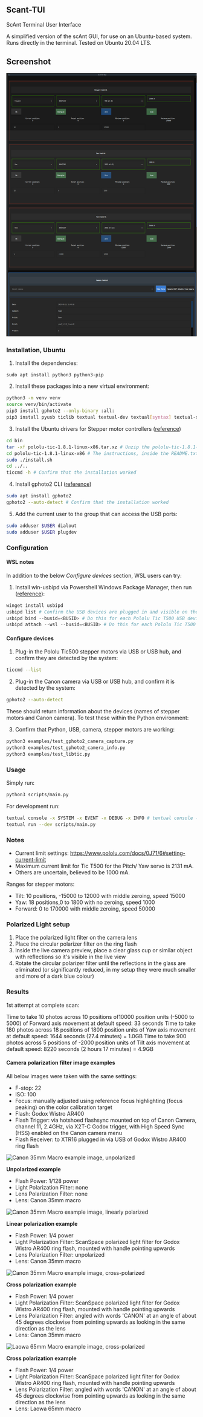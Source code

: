 ## Scant-TUI

ScAnt Terminal User Interface

A simplified version of the scAnt GUI, for use on an Ubuntu-based system. Runs directly in the terminal. Tested on Ubuntu 20.04 LTS.

## Screenshot

![Screenshot](./docs/scAnt-tui-screenshot.png)

### Installation, Ubuntu

1. Install the dependencies:
```
sudo apt install python3 python3-pip
```
2. Install these packages into a new virtual environment:
```bash
python3 -m venv venv
source venv/bin/activate
pip3 install gphoto2 --only-binary :all:
pip3 install pyusb ticlib textual textual-dev textual[syntax] textual-slider Pillow imageio rawpy ticlib 
```
3. Install the Ubuntu drivers for Stepper motor controllers ([reference](https://www.pololu.com/product/3134/resources))
```bash
cd bin
tar -xf pololu-tic-1.8.1-linux-x86.tar.xz # Unzip the pololu-tic-1.8.1-linux-x86.tar.xz
cd pololu-tic-1.8.1-linux-x86 # The instructions, inside the README.txt are repeated here
sudo ./install.sh
cd ../..
ticcmd -h # Confirm that the installation worked
```
4. Install gphoto2 CLI ([reference](https://sourceforge.net/projects/gphoto/files/gphoto/2.5.28/gphoto2-2.5.28.tar.xz/download))
```bash
sudo apt install gphoto2
gphoto2 --auto-detect # Confirm that the installation worked
```
5. Add the current user to the group that can access the USB ports:
```bash
sudo adduser $USER dialout
sudo adduser $USER plugdev
```

### Configuration

#### WSL notes

In addition to the below *Configure devices* section, WSL users can try:

1. Install win-usbipd via Powershell Windows Package Manager, then run ([reference](https://github.com/dorssel/usbipd-win)):
```powershell
winget install usbipd
usbipd list # Confirm the USB devices are plugged in and visible on the Windows Host e.g 3-1    1ffb:00bd  Pololu Tic T500 Not Shared
usbipd bind --busid=<BUSID> # Do this for each Pololu Tic T500 USB devices and the Canon camera, may require administrator Powershell, until they are 'Shared'
usbipd attach --wsl --busid=<BUSID> # Do this for each Pololu Tic T500 and Canon camera
```

#### Configure devices

1. Plug-in the Pololu Tic500 stepper motors via USB or USB hub, and confirm they are detected by the system:
```bash
ticcmd --list
```
2. Plug-in the Canon camera via USB or USB hub, and confirm it is detected by the system:
```bash
gphoto2 --auto-detect
```

These should return information about the devices (names of stepper motors and Canon camera). To test these within the Python environment:

3. Confirm that Python, USB, camera, stepper motors are working:
```bash
python3 examples/test_gphoto2_camera_capture.py
python3 examples/test_gphoto2_camera_info.py
python3 examples/test_libtic.py
```

### Usage

Simply run:

```bash
python3 scripts/main.py
```

For development run:

```bash
textual console -x SYSTEM -x EVENT -x DEBUG -x INFO # textual console -v for verbose logs
textual run --dev scripts/main.py
```

### Notes

- Current limit settings: https://www.pololu.com/docs/0J71/6#setting-current-limit
- Maximum current limit for Tic T500 for the Pitch/ Yaw servo is 2131 mA.
- Others are uncertain, believed to be 1000 mA.

Ranges for stepper motors:

- Tilt: 10 positions, -15000 to 12000 with middle zeroing, speed 15000
- Yaw: 18 positions,0 to 1800 with no zeroing, speed 1000
- Forward: 0 to 170000 with middle zeroing, speed 50000


### Polarized Light setup

1. Place the polarized light filter on the camera lens
2. Place the circular polarizer filter on the ring flash
3. Inside the live camera preview, place a clear glass cup or similar object with reflections so it's visible in the live view
4. Rotate the circular polarizer filter until the reflections in the glass are eliminated (or significantly reduced, in my setup they were much smaller and more of a dark blue colour)

### Results

1st attempt at complete scan:

Time to take 10 photos across 10 positions of10000 position units (-5000 to 5000) of Forward axis movement at default speed: 33 seconds
Time to take 180 photos across 18 positions of 1800 position units of Yaw axis movement at default speed: 1644 seconds (27.4 minutes) = 1.0GB
Time to take 900 photos across 5 positions of -2000 position units of Tilt axis movement at default speed: 8220 seconds (2 hours 17 minutes) = 4.9GB

#### Camera polarization filter image examples

All below images were taken with the same settings:

- F-stop: 22
- ISO: 100
- Focus: manually adjusted using reference focus highlighting (focus peaking) on the color calibration target
- Flash: Godox Wistro AR400
- Flash Trigger: via hotshoed flashsync mounted on top of Canon Camera, channel 11, 2.4GHz, via X2T-C Godox trigger, with High Speed Sync (HSS) enabled on the Canon camera menu
- Flash Receiver: to XTR16 plugged in via USB of Godox Wistro AR400 ring flash

![Canon 35mm Macro example image, unpolarized](./docs/canon-35-mm-macro-example-unpolarized.jpg)

**Unpolarized example**
- Flash Power: 1/128 power
- Light Polarization Filter: none
- Lens Polarization Filter: none
- Lens: Canon 35mm macro

![Canon 35mm Macro example image, linearly polarized](./docs/canon-35-mm-macro-example-linear-polarized.jpg)

**Linear polarization example**
- Flash Power: 1/4 power
- Light Polarization Filter: ScanSpace polarized light filter for Godox Wistro AR400 ring flash, mounted with handle pointing upwards
- Lens Polarization Filter: unpolarized
- Lens: Canon 35mm macro

![Canon 35mm Macro example image, cross-polarized](./docs/canon-35-mm-macro-example-cross-polarized.jpg)

**Cross polarization example**
- Flash Power: 1/4 power
- Light Polarization Filter: ScanSpace polarized light filter for Godox Wistro AR400 ring flash, mounted with handle pointing upwards
- Lens Polarization Filter: angled with words 'CANON' at an angle of about 45 degrees clockwise from pointing upwards as looking in the same direction as the lens
- Lens: Canon 35mm macro

![Laowa 65mm Macro example image, cross-polarized](./docs/laowa-65-mm-macro-example.jpg)

**Cross polarization example**
- Flash Power: 1/4 power
- Light Polarization Filter: ScanSpace polarized light filter for Godox Wistro AR400 ring flash, mounted with handle pointing upwards
- Lens Polarization Filter: angled with words 'CANON' at an angle of about 45 degrees clockwise from pointing upwards as looking in the same direction as the lens
- Lens: Laowa 65mm macro


